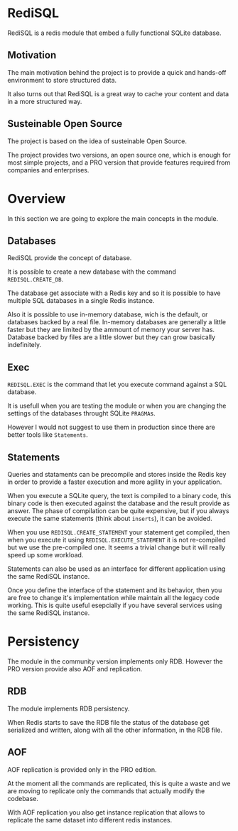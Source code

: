 # RediSQL

RediSQL is a redis module that embed a fully functional SQLite database.

## Motivation

The main motivation behind the project is to provide a quick and hands-off environment to store structured data.

It also turns out that RediSQL is a great way to cache your content and data in a more structured way.

## Susteinable Open Source

The project is based on the idea of susteinable Open Source.

The project provides two versions, an open source one, which is enough for most simple projects, and a PRO version that provide features required from companies and enterprises.

# Overview

In this section we are going to explore the main concepts in the module.

## Databases

RediSQL provide the concept of database.

It is possible to create a new database with the command `REDISQL.CREATE_DB`.

The database get associate with a Redis key and so it is possible to have multiple SQL databases in a single Redis instance.

Also it is possible to use in-memory database, wich is the default, or databases backed by a real file. In-memory databases are generally a little faster but they are limited by the ammount of memory your server has. Database backed by files are a little slower but they can grow basically indefinitely.

## Exec

`REDISQL.EXEC` is the command that let you execute command against a SQL database.

It is usefull when you are testing the module or when you are changing the settings of the databases throught SQLite `PRAGMA`s.

However I would not suggest to use them in production since there are better tools like `Statements`.

## Statements

Queries and stataments can be precompile and stores inside the Redis key in order to provide a faster execution and more agility in your application.

When you execute a SQLite query, the text is compiled to a binary code, this binary code is then executed against the database and the result provide as answer.
The phase of compilation can be quite expensive, but if you always execute the same statements (think about `inserts`), it can be avoided.

When you use `REDISQL.CREATE_STATEMENT` your statement get compiled, then when you execute it using `REDISQL.EXECUTE_STATEMENT` it is not re-compiled but we use the pre-compiled one. It seems a trivial change but it will really speed up some workload.

Statements can also be used as an interface for different application using the same RediSQL instance.

Once you define the interface of the statement and its behavior, then you are free to change it's implementation  while maintain all the legacy code working.
This is quite useful esepcially if you have several services using the same RediSQL instance.

# Persistency

The module in the community version implements only RDB. However the PRO version provide also AOF and replication.

## RDB

The module implements RDB persistency.

When Redis starts to save the RDB file the status of the database get serialized and written, along with all the other information, in the RDB file.

## AOF

AOF replication is provided only in the PRO edition.

At the moment all the commands are replicated, this is quite a waste and we are moving to replicate only the commands that actually modify the codebase.

With AOF replication you also get instance replication that allows to replicate the same dataset into different redis instances.

